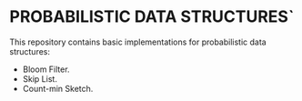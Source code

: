 # PROBABILISTIC DATA STRUCTURES`
This repository contains basic implementations for probabilistic data structures:
- Bloom Filter.
- Skip List.
- Count-min Sketch.
